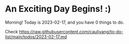 # An Exciting Day Begins! :)

Morning! Today is 2023-02-17, and you have 0 things to do.

Check https://raw.githubusercontent.com/cauliyang/to-do-list/main/todos/2023-02-17.md